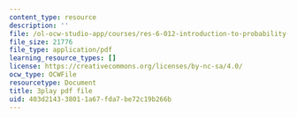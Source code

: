 ```yaml
---
content_type: resource
description: ''
file: /ol-ocw-studio-app/courses/res-6-012-introduction-to-probability-spring-2018/403d214338011a67fda7be72c19b266b_mHj4A1gh_ws.pdf
file_size: 21776
file_type: application/pdf
learning_resource_types: []
license: https://creativecommons.org/licenses/by-nc-sa/4.0/
ocw_type: OCWFile
resourcetype: Document
title: 3play pdf file
uid: 403d2143-3801-1a67-fda7-be72c19b266b
---
```

